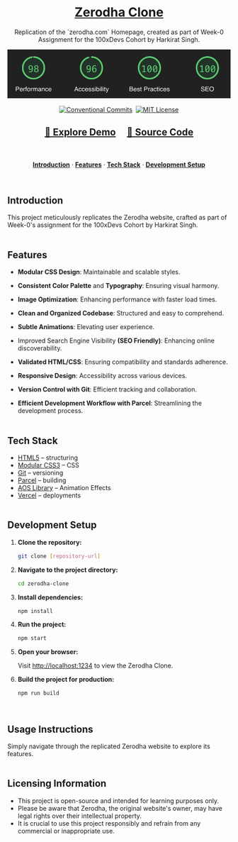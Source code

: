 <a href="https://zerodha-landing-replica.vercel.app/">
  <h1 align="center">Zerodha Clone</h1>
</a>

<p align="center">
  Replication of the `zerodha.com` Homepage, created as part of Week-0 Assignment for the 100xDevs Cohort by Harkirat Singh. 
</p>

<a href="https://lighthouse-metrics.com/lighthouse/checks/8d118c63-e6ca-452f-8c9e-776f67c519f6/runs/47501c63-ef71-4f32-8466-123e6eb03379">
   <p align=center>
    <img width = "700px" alt="Jio Network blocking the view? Network switch reveals the magic!" src="./images/performance-metrics.JPG">
  <p>
</a>

<div align= "center">

[![Conventional Commits](https://img.shields.io/badge/Conventional%20Commits-1.0.0-%23FE5196?logo=conventionalcommits&logoColor=white)](https://conventionalcommits.org)&nbsp; [![MIT License](https://img.shields.io/badge/License-MIT-green.svg)](https://choosealicense.com/licenses/mit/)

</div>


<h2 align="center">

[🚀 Explore Demo](https://zerodha-landing-replica.vercel.app/) &nbsp;&nbsp;&nbsp; [📂 Source Code](https://github.com/KadlagAkash/zerodha-landing-replica)

</h2>
<br>

<p align="center">
  <a href="#introduction"><strong>Introduction</strong></a> ·
  <a href="#features"><strong>Features</strong></a> ·
  <a href="#tech-stack"><strong>Tech Stack</strong></a> ·
  <a href="#development-setup"><strong>Development Setup</strong></a> 
</p>
<br>

## Introduction
This project meticulously replicates the Zerodha website, crafted as part of Week-0's assignment for the 100xDevs Cohort by Harkirat Singh.
<br><br>

## Features
- **Modular CSS Design**: Maintainable and scalable styles.

- **Consistent Color Palette** and **Typography**: Ensuring visual harmony.

- **Image Optimization**: Enhancing performance with faster load times.

- **Clean and Organized Codebase**: Structured and easy to comprehend.

- **Subtle Animations**: Elevating user experience.

- Improved Search Engine Visibility **(SEO Friendly)**: Enhancing online discoverability.

- **Validated HTML/CSS**: Ensuring compatibility and standards adherence.

- **Responsive Design**: Accessibility across various devices.

- **Version Control with Git**: Efficient tracking and collaboration.

- **Efficient Development Workflow with Parcel**: Streamlining the development process.
<br><br>

## Tech Stack

- [HTML5](https://developer.mozilla.org/en-US/docs/Web/HTML) – structuring
- [Modular CSS3](https://developer.mozilla.org/en-US/docs/Web/CSS) – CSS
- [Git](https://git-scm.com/) – versioning
- [Parcel](https://parceljs.org/) – building
- [AOS Library](https://michalsnik.github.io/aos/) – Animation Effects
- [Vercel](https://vercel.com/) – deployments
<br><br>

## Development Setup
1. **Clone the repository:**
    ```bash
    git clone [repository-url]
    ```

2. **Navigate to the project directory:**
    ```bash
    cd zerodha-clone
    ```

3. **Install dependencies:**
    ```bash
    npm install
    ```

4. **Run the project:**
    ```bash
    npm start
    ```

5. **Open your browser:**

    Visit [http://localhost:1234](http://localhost:1234) to view the Zerodha Clone.

6. **Build the project for production:**
    ```bash
    npm run build
    ```
<br>


## Usage Instructions
Simply navigate through the replicated Zerodha website to explore its features.
<br><br>

## Licensing Information
- This project is open-source and intended for learning purposes only.
- Please be aware that Zerodha, the original website's owner, may have legal rights over their intellectual property.
- It is crucial to use this project responsibly and refrain from any commercial or inappropriate use.
